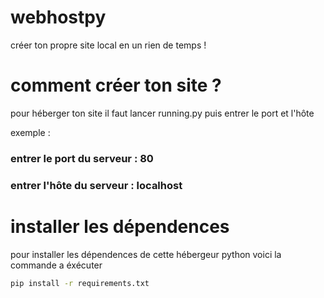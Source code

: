 # webhostpy

créer ton propre site local en un rien de temps !

# comment créer ton site ?

pour héberger ton site il faut lancer running.py puis entrer le port et l'hôte

exemple : 

### entrer le port du serveur : 80

### entrer l'hôte du serveur : localhost 

# installer les dépendences 

pour installer les dépendences de cette hébergeur python voici la commande a éxécuter

```bash
pip install -r requirements.txt
```
